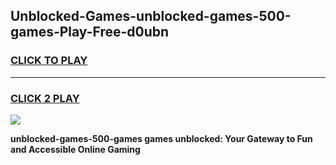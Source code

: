 
## Unblocked-Games-unblocked-games-500-games-Play-Free-d0ubn
<h3>
<a href="https://premium76.site?title=unblocked-games-500-games&ref=18A1">CLICK TO PLAY</a></h3>
<hr>

<h3>
<a href="https://premium76.site?title=unblocked-games-500-games&ref=18A1">CLICK 2 PLAY</a>
  
</h3>

<a href="https://premium76.site?title=unblocked-games-500-games&ref=18A1"><img src="https://clearcache.store/games.png"></a>


**unblocked-games-500-games games unblocked: Your Gateway to Fun and Accessible Online Gaming**
